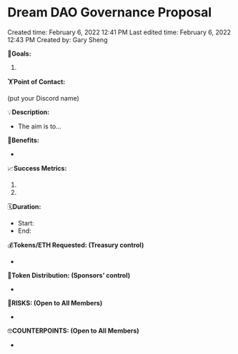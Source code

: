 # Dream DAO Governance Proposal

Created time: February 6, 2022 12:41 PM
Last edited time: February 6, 2022 12:43 PM
Created by: Gary Sheng

🎯**Goals:**

1. 

🏋️**Point of Contact:**

(put your Discord name)

💡**Description:**

- The aim is to...

💚**Benefits:**

- 

📈**Success Metrics:**

1. 
2. 

🗓️**Duration:**

- Start:
- End:

💰**Tokens/ETH Requested: (Treasury control)**

- 

💸**Token Distribution: (Sponsors’ control)**

- 

🤨**RISKS: (Open to All Members)**

- 

🤓**COUNTERPOINTS: (Open to All Members)**

-